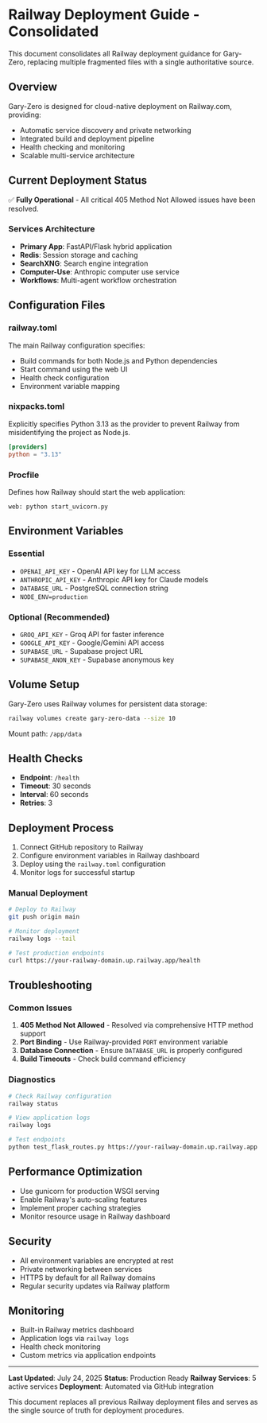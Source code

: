 # Railway Deployment Guide - Consolidated

This document consolidates all Railway deployment guidance for Gary-Zero, replacing multiple fragmented files with a single authoritative source.

## Overview

Gary-Zero is designed for cloud-native deployment on Railway.com, providing:
- Automatic service discovery and private networking
- Integrated build and deployment pipeline
- Health checking and monitoring
- Scalable multi-service architecture

## Current Deployment Status

✅ **Fully Operational** - All critical 405 Method Not Allowed issues have been resolved.

### Services Architecture

- **Primary App**: FastAPI/Flask hybrid application
- **Redis**: Session storage and caching
- **SearchXNG**: Search engine integration
- **Computer-Use**: Anthropic computer use service
- **Workflows**: Multi-agent workflow orchestration

## Configuration Files

### railway.toml

The main Railway configuration specifies:
- Build commands for both Node.js and Python dependencies
- Start command using the web UI
- Health check configuration
- Environment variable mapping

### nixpacks.toml

Explicitly specifies Python 3.13 as the provider to prevent Railway from misidentifying the project as Node.js.

```toml
[providers]
python = "3.13"
```

### Procfile

Defines how Railway should start the web application:

```
web: python start_uvicorn.py
```

## Environment Variables

### Essential
- `OPENAI_API_KEY` - OpenAI API key for LLM access
- `ANTHROPIC_API_KEY` - Anthropic API key for Claude models
- `DATABASE_URL` - PostgreSQL connection string
- `NODE_ENV=production`

### Optional (Recommended)
- `GROQ_API_KEY` - Groq API for faster inference
- `GOOGLE_API_KEY` - Google/Gemini API access
- `SUPABASE_URL` - Supabase project URL
- `SUPABASE_ANON_KEY` - Supabase anonymous key

## Volume Setup

Gary-Zero uses Railway volumes for persistent data storage:

```bash
railway volumes create gary-zero-data --size 10
```

Mount path: `/app/data`

## Health Checks

- **Endpoint**: `/health`
- **Timeout**: 30 seconds
- **Interval**: 60 seconds
- **Retries**: 3

## Deployment Process

1. Connect GitHub repository to Railway
2. Configure environment variables in Railway dashboard
3. Deploy using the `railway.toml` configuration
4. Monitor logs for successful startup

### Manual Deployment

```bash
# Deploy to Railway
git push origin main

# Monitor deployment
railway logs --tail

# Test production endpoints
curl https://your-railway-domain.up.railway.app/health
```

## Troubleshooting

### Common Issues

1. **405 Method Not Allowed** - Resolved via comprehensive HTTP method support
2. **Port Binding** - Use Railway-provided `PORT` environment variable
3. **Database Connection** - Ensure `DATABASE_URL` is properly configured
4. **Build Timeouts** - Check build command efficiency

### Diagnostics

```bash
# Check Railway configuration
railway status

# View application logs
railway logs

# Test endpoints
python test_flask_routes.py https://your-railway-domain.up.railway.app
```

## Performance Optimization

- Use gunicorn for production WSGI serving
- Enable Railway's auto-scaling features
- Implement proper caching strategies
- Monitor resource usage in Railway dashboard

## Security

- All environment variables are encrypted at rest
- Private networking between services
- HTTPS by default for all Railway domains
- Regular security updates via Railway platform

## Monitoring

- Built-in Railway metrics dashboard
- Application logs via `railway logs`
- Health check monitoring
- Custom metrics via application endpoints

---

**Last Updated**: July 24, 2025
**Status**: Production Ready
**Railway Services**: 5 active services
**Deployment**: Automated via GitHub integration

This document replaces all previous Railway deployment files and serves as the single source of truth for deployment procedures.
